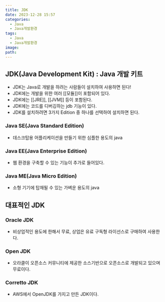 ```yaml
---
title: JDK
date: 2023-12-28 15:57
categories:
  - Java
  - Java개발환경
tags:
  - Java
  - Java개발환경
image: 
path:
---
```


## JDK(Java Development Kit) : Java 개발 키트
+ JDK는 Java로 개발을 하려는 사람들이 설치하여 사용하면 된다!
+ JDK에는 개발을 위한 여러 [[모듈]]이 포함되어 있다.
+ JDK에는 [[JRE]], [[JVM]] 등이 포함된다. 
+ JDK에는 코드를 디버깅하는 jdb 기능이 있다.
+ JDK를 설치하려면 3가지 Edition 중 하나를 선택하여 설치하면 된다.


### Java SE(Java Standard Edition)
+ 데스크탑용 어플리케이션을 만들기 위한 심플한 용도의 java

### Java EE(Java Enterprise Edition)
+ 웹 환경을 구축할 수 있는 기능이 추가로 들어있다.

### Java ME(Java Micro Edition)
+ 소형 기기에 탑재될 수 있는 가벼운 용도의 java 


## 대표적인 JDK

### Oracle JDK
+ 비상업적인 용도에 한해서 무료, 상업은 유료 구독형 라이선스로 구매하여 사용한다.

### Open JDK
+ 오라클이 오픈소스 커뮤니티에 제공한 소스기반으로 오픈소스로 개발되고 있으며 무료이다.

### Corretto JDK
+ AWS에서 OpenJDK를 가지고 만든 JDK이다.